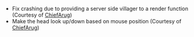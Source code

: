* Fix crashing due to providing a server side villager to a render function (Courtesy of [ChiefArug](https://github.com/Mrbysco/JustEnoughProfessions/pull/17))
* Make the head look up/down based on mouse position (Courtesy of [ChiefArug](https://github.com/Mrbysco/JustEnoughProfessions/pull/18))